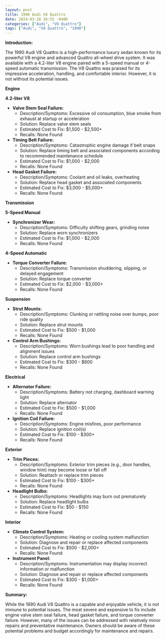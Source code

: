 ```yaml
---
layout: post
title: 1990 Audi V8 Quattro
date: 2024-03-28 16:55 -0400
categories: ["Audi", "V8 Quattro"]
tags: ["Audi", "V8 Quattro", "1990"]
---
```

**Introduction:**

The 1990 Audi V8 Quattro is a high-performance luxury sedan known for its powerful V8 engine and advanced Quattro all-wheel drive system. It was available with a 4.2-liter V8 engine paired with a 5-speed manual or 4-speed automatic transmission. The V8 Quattro was praised for its impressive acceleration, handling, and comfortable interior. However, it is not without its potential issues.

**Engine**

**4.2-liter V8**

* **Valve Stem Seal Failure:**
    * Description/Symptoms: Excessive oil consumption, blue smoke from exhaust at startup or acceleration
    * Solution: Replace valve stem seals
    * Estimated Cost to Fix: $1,500 - $2,500+
    * Recalls: None Found
* **Timing Belt Failure:**
    * Description/Symptoms: Catastrophic engine damage if belt snaps
    * Solution: Replace timing belt and associated components according to recommended maintenance schedule
    * Estimated Cost to Fix: $1,000 - $2,000
    * Recalls: None Found
* **Head Gasket Failure:**
    * Description/Symptoms: Coolant and oil leaks, overheating
    * Solution: Replace head gasket and associated components
    * Estimated Cost to Fix: $3,000 - $5,000+
    * Recalls: None Found

**Transmission**

**5-Speed Manual**

* **Synchronizer Wear:**
    * Description/Symptoms: Difficulty shifting gears, grinding noise
    * Solution: Replace worn synchronizers
    * Estimated Cost to Fix: $1,000 - $2,000
    * Recalls: None Found

**4-Speed Automatic**

* **Torque Converter Failure:**
    * Description/Symptoms: Transmission shuddering, slipping, or delayed engagement
    * Solution: Replace torque converter
    * Estimated Cost to Fix: $2,000 - $3,000+
    * Recalls: None Found

**Suspension**

* **Strut Mounts:**
    * Description/Symptoms: Clunking or rattling noise over bumps, poor ride quality
    * Solution: Replace strut mounts
    * Estimated Cost to Fix: $500 - $1,000
    * Recalls: None Found
* **Control Arm Bushings:**
    * Description/Symptoms: Worn bushings lead to poor handling and alignment issues
    * Solution: Replace control arm bushings
    * Estimated Cost to Fix: $300 - $600
    * Recalls: None Found

**Electrical**

* **Alternator Failure:**
    * Description/Symptoms: Battery not charging, dashboard warning light
    * Solution: Replace alternator
    * Estimated Cost to Fix: $500 - $1,000
    * Recalls: None Found
* **Ignition Coil Failure:**
    * Description/Symptoms: Engine misfires, poor performance
    * Solution: Replace ignition coil(s)
    * Estimated Cost to Fix: $100 - $300+
    * Recalls: None Found

**Exterior**

* **Trim Pieces:**
    * Description/Symptoms: Exterior trim pieces (e.g., door handles, window trim) may become loose or fall off
    * Solution: Reattach or replace trim pieces
    * Estimated Cost to Fix: $100 - $300+
    * Recalls: None Found
* **Headlight Bulbs:**
    * Description/Symptoms: Headlights may burn out prematurely
    * Solution: Replace headlight bulbs
    * Estimated Cost to Fix: $50 - $150
    * Recalls: None Found

**Interior**

* **Climate Control System:**
    * Description/Symptoms: Heating or cooling system malfunction
    * Solution: Diagnose and repair or replace affected components
    * Estimated Cost to Fix: $500 - $2,000+
    * Recalls: None Found
* **Instrument Panel:**
    * Description/Symptoms: Instrumentation may display incorrect information or malfunction
    * Solution: Diagnose and repair or replace affected components
    * Estimated Cost to Fix: $300 - $1,000+
    * Recalls: None Found

**Summary:**

While the 1990 Audi V8 Quattro is a capable and enjoyable vehicle, it is not immune to potential issues. The most severe and expensive to fix include engine valve stem seal failure, head gasket failure, and torque converter failure. However, many of the issues can be addressed with relatively minor repairs and preventative maintenance. Owners should be aware of these potential problems and budget accordingly for maintenance and repairs.

